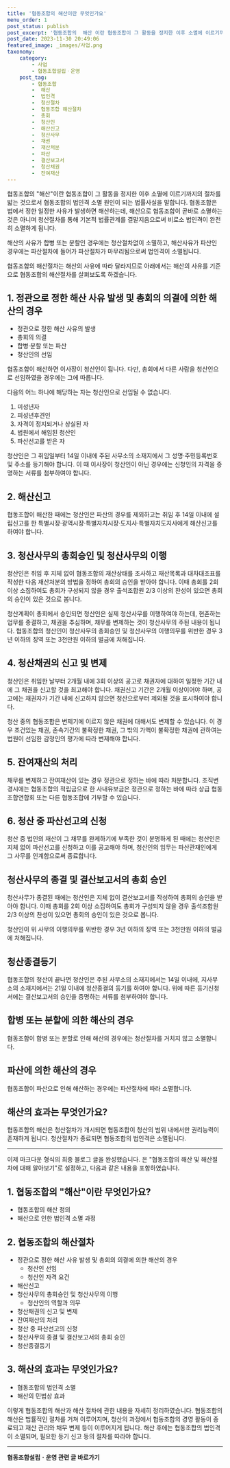 ```yaml
---
title: '협동조합의 해산이란 무엇인가요'
menu_order: 1
post_status: publish
post_excerpt: '협동조합의  해산 이란 협동조합이 그 활동을 정지한 이후 소멸에 이르기까지의 절차를 밟는 것으로서 협동조합의 법인격 소멸 원인이 되는 법률사실을 말합니다. 협동조합은 법에서 정한 일정한 사유가 발생하면 해산하는데, 해산으로 협동조합이 곧바로 소멸하는 것은 아니며 청산절차를 통해 기본적 법률관계를 결말지음으로써 비로소 법인격이 완전히 소멸하게 됩니다.'
post_date: 2023-11-30 20:49:06
featured_image: _images/사업.png
taxonomy:
    category:
        - 사업
        - 협동조합설립ㆍ운영
    post_tag:
        - 협동조합
        -  해산
        -  법인격
        -  청산절차
        -  협동조합 해산절차
        -  총회
        -  청산인
        -  해산신고
        -  청산사무
        -  채권
        -  재산처분
        -  파산
        -  결산보고서
        -  청산채권
        -  잔여재산
---
```



협동조합의 "해산"이란 협동조합이 그 활동을 정지한 이후 소멸에 이르기까지의 절차를 밟는 것으로서 협동조합의 법인격 소멸 원인이 되는 법률사실을 말합니다. 협동조합은 법에서 정한 일정한 사유가 발생하면 해산하는데, 해산으로 협동조합이 곧바로 소멸하는 것은 아니며 청산절차를 통해 기본적 법률관계를 결말지음으로써 비로소 법인격이 완전히 소멸하게 됩니다.

해산의 사유가 합병 또는 분할인 경우에는 청산절차없이 소멸하고, 해산사유가 파산인 경우에는 파산절차에 들어가 파산절차가 마무리됨으로써 법인격이 소멸됩니다.

협동조합의 해산절차는 해산의 사유에 따라 달라지므로 아래에서는 해산의 사유를 기준으로 협동조합의 해산절차를 살펴보도록 하겠습니다.

## 1. 정관으로 정한 해산 사유 발생 및 총회의 의결에 의한 해산의 경우
- 정관으로 정한 해산 사유의 발생
- 총회의 의결
- 합병·분할 또는 파산
- 청산인의 선임

협동조합이 해산하면 이사장이 청산인이 됩니다. 다만, 총회에서 다른 사람을 청산인으로 선임하였을 경우에는 그에 따릅니다.

다음의 어느 하나에 해당하는 자는 청산인으로 선임될 수 없습니다.
1. 미성년자
2. 피성년후견인
3. 자격이 정지되거나 상실된 자
4. 법원에서 해임된 청산인
5. 파산선고를 받은 자

청산인은 그 취임일부터 14일 이내에 주된 사무소의 소재지에서 그 성명·주민등록번호 및 주소를 등기해야 합니다. 이 때 이사장이 청산인이 아닌 경우에는 신청인의 자격을 증명하는 서류를 첨부하여야 합니다.

## 2. 해산신고
협동조합이 해산한 때에는 청산인은 파산의 경우를 제외하고는 취임 후 14일 이내에 설립신고를 한 특별시장·광역시장·특별자치시장·도지사·특별자치도지사에게 해산신고를 하여야 합니다.

## 3. 청산사무의 총회승인 및 청산사무의 이행
청산인은 취임 후 지체 없이 협동조합의 재산상태를 조사하고 재산목록과 대차대조표를 작성한 다음 재산처분의 방법을 정하여 총회의 승인을 받아야 합니다. 이때 총회를 2회 이상 소집하여도 총회가 구성되지 않을 경우 출석조합원 2/3 이상의 찬성이 있으면 총회의 승인이 있은 것으로 봅니다.

청산계획이 총회에서 승인되면 청산인은 실제 청산사무를 이행하여야 하는데, 현존하는 업무를 종결하고, 채권을 추심하며, 채무를 변제하는 것이 청산사무의 주된 내용이 됩니다. 협동조합의 청산인이 청산사무의 총회승인 및 청산사무의 이행의무를 위반한 경우 3년 이하의 징역 또는 3천만원 이하의 벌금에 처해집니다.

## 4. 청산채권의 신고 및 변제
청산인은 취임한 날부터 2개월 내에 3회 이상의 공고로 채권자에 대하여 일정한 기간 내에 그 채권을 신고할 것을 최고해야 합니다. 채권신고 기간은 2개월 이상이어야 하며, 공고에는 채권자가 기간 내에 신고하지 않으면 청산으로부터 제외될 것을 표시하여야 합니다.

청산 중의 협동조합은 변제기에 이르지 않은 채권에 대해서도 변제할 수 있습니다. 이 경우 조건있는 채권, 존속기간의 불확정한 채권, 그 밖의 가액이 불확정한 채권에 관하여는 법원이 선임한 감정인의 평가에 따라 변제해야 합니다.

## 5. 잔여재산의 처리
채무를 변제하고 잔여재산이 있는 경우 정관으로 정하는 바에 따라 처분합니다. 조직변경시에는 협동조합의 적립금으로 한 사내유보금은 정관으로 정하는 바에 따라 상급 협동조합연합회 또는 다른 협동조합에 기부할 수 있습니다.

## 6. 청산 중 파산선고의 신청
청산 중 법인의 재산이 그 채무를 완제하기에 부족한 것이 분명하게 된 때에는 청산인은 지체 없이 파산선고를 신청하고 이를 공고해야 하며, 청산인의 임무는 파산관재인에게 그 사무를 인계함으로써 종료합니다.

## 청산사무의 종결 및 결산보고서의 총회 승인
청산사무가 종결된 때에는 청산인은 지체 없이 결산보고서를 작성하여 총회의 승인을 받아야 합니다. 이때 총회를 2회 이상 소집하여도 총회가 구성되지 않을 경우 출석조합원 2/3 이상의 찬성이 있으면 총회의 승인이 있은 것으로 봅니다.

청산인이 위 사무의 이행의무를 위반한 경우 3년 이하의 징역 또는 3천만원 이하의 벌금에 처해집니다.

## 청산종결등기
협동조합의 청산이 끝나면 청산인은 주된 사무소의 소재지에서는 14일 이내에, 지사무소의 소재지에서는 21일 이내에 청산종결의 등기를 하여야 합니다. 위에 따른 등기신청서에는 결산보고서의 승인을 증명하는 서류를 첨부하여야 합니다.

## 합병 또는 분할에 의한 해산의 경우
협동조합이 합병 또는 분할로 인해 해산의 경우에는 청산절차를 거치지 않고 소멸합니다.

## 파산에 의한 해산의 경우
협동조합이 파산으로 인해 해산하는 경우에는 파산절차에 따라 소멸합니다.

## 해산의 효과는 무엇인가요?

협동조합의 해산은 청산절차가 개시되면 협동조합이 청산의 범위 내에서만 권리능력이 존재하게 됩니다. 청산절차가 종료되면 협동조합의 법인격은 소멸됩니다.

---

이제 마크다운 형식의 최종 블로그 글을 완성했습니다.  은 "협동조합의 해산 및 해산절차에 대해 알아보기"로 설정하고, 다음과 같은 내용을 포함하였습니다.

## 1. 협동조합의 "해산"이란 무엇인가요?
- 협동조합의 해산 정의
- 해산으로 인한 법인격 소멸 과정

## 2. 협동조합의 해산절차
- 정관으로 정한 해산 사유 발생 및 총회의 의결에 의한 해산의 경우
    - 청산인 선임
    - 청산인 자격 요건
- 해산신고
- 청산사무의 총회승인 및 청산사무의 이행
    - 청산인의 역할과 의무
- 청산채권의 신고 및 변제
- 잔여재산의 처리
- 청산 중 파산선고의 신청
- 청산사무의 종결 및 결산보고서의 총회 승인
- 청산종결등기

## 3. 해산의 효과는 무엇인가요?
- 협동조합의 법인격 소멸
- 해산의 민법상 효과

이렇게 협동조합의 해산과 해산 절차에 관한 내용을 자세히 정리하였습니다. 협동조합의 해산은 법률적인 절차를 거쳐 이루어지며, 청산의 과정에서 협동조합의 경영 활동이 종료되고 재산 관리와 채무 변제 등이 이루어지게 됩니다. 해산 후에는 협동조합의 법인격이 소멸되며, 필요한 등기 신고 등의 절차를 따라야 합니다.


<!-- wp:separator -->
<hr class="wp-block-separator has-alpha-channel-opacity"/>
<!-- /wp:separator -->

<!-- wp:group {"backgroundColor":"base","layout":{"type":"constrained"}} -->
<div class="wp-block-group has-base-background-color has-background"><!-- wp:paragraph {"align":"center","fontSize":"medium"} -->
<p class="has-text-align-center has-large-font-size"><strong>협동조합설립ㆍ운영 관련 글 바로가기</strong></p>
<!-- /wp:paragraph -->


<!-- wp:latest-posts
{"categories":[{"id":27952,"count":19,"description":"","link":"https://uknowlaw.com/category/%ed%98%91%eb%8f%99%ec%a1%b0%ed%95%a9%ec%84%a4%eb%a6%bd%e3%86%8d%ec%9a%b4%ec%98%81/","name":"협동조합설립ㆍ운영","slug":"협동조합설립ㆍ운영","taxonomy":"category","parent":0,"meta":[],"_links":{"self":[{"href":"https://uknowlaw.com/wp-json/wp/v2/categories/27952"}],"collection":[{"href":"https://uknowlaw.com/wp-json/wp/v2/categories"}],"about":[{"href":"https://uknowlaw.com/wp-json/wp/v2/taxonomies/category"}],"wp:post_type":[{"href":"https://uknowlaw.com/wp-json/wp/v2/posts?categories=27952"}],"curies":[{"name":"wp","href":"https://api.w.org/{rel}","templated":true}]}}],"postsToShow":100,"excerptLength":28,"postLayout":"grid","columns":2,"featuredImageAlign":"left","featuredImageSizeSlug":"large","fontSize":"small"} /--></div>
<!-- /wp:group -->